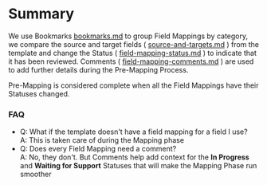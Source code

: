 # Summary

We use Bookmarks [bookmarks.md](bookmarks.md "mention") to group Field Mappings by category, we compare the source and target fields ( [source-and-targets.md](source-and-targets.md "mention") ) from the template and change the Status ( [field-mapping-status.md](field-mapping-status.md "mention") ) to indicate that it has been reviewed. Comments ( [field-mapping-comments.md](field-mapping-comments.md "mention") ) are used to add further details during the Pre-Mapping Process.

Pre-Mapping is considered complete when all the Field Mappings have their Statuses changed.

### FAQ

* Q: What if the template doesn't have a field mapping for a field I use?\
  A: This is taken care of during the Mapping phase
* Q: Does every Field Mapping need a comment?\
  A: No, they don't. But Comments help add context for the **In Progress** and **Waiting for Support** Statuses that will make the Mapping Phase run smoother
